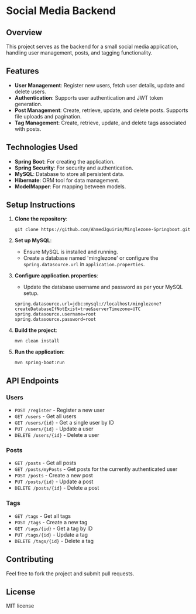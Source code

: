 # Social Media Backend

## Overview

This project serves as the backend for a small social media application, handling user management, posts, and tagging functionality.

## Features

- **User Management**: Register new users, fetch user details, update and delete users.
- **Authentication**: Supports user authentication and JWT token generation.
- **Post Management**: Create, retrieve, update, and delete posts. Supports file uploads and pagination.
- **Tag Management**: Create, retrieve, update, and delete tags associated with posts.

## Technologies Used

- **Spring Boot**: For creating the application.
- **Spring Security**: For security and authentication.
- **MySQL**: Database to store all persistent data.
- **Hibernate**: ORM tool for data management.
- **ModelMapper**: For mapping between models.

## Setup Instructions

1. **Clone the repository**:
   ```
   git clone https://github.com/AhmedJguirim/Minglezone-Springboot.git
   ```
2. **Set up MySQL**:

   - Ensure MySQL is installed and running.
   - Create a database named 'minglezone' or configure the `spring.datasource.url` in `application.properties`.

3. **Configure application.properties**:

   - Update the database username and password as per your MySQL setup.

   ```
   spring.datasource.url=jdbc:mysql://localhost/minglezone?createDatabaseIfNotExist=true&serverTimezone=UTC
   spring.datasource.username=root
   spring.datasource.password=root
   ```

4. **Build the project**:

   ```
   mvn clean install
   ```

5. **Run the application**:
   ```
   mvn spring-boot:run
   ```

## API Endpoints

### Users

- `POST /register` - Register a new user
- `GET /users` - Get all users
- `GET /users/{id}` - Get a single user by ID
- `PUT /users/{id}` - Update a user
- `DELETE /users/{id}` - Delete a user

### Posts

- `GET /posts` - Get all posts
- `GET /posts/myPosts` - Get posts for the currently authenticated user
- `POST /posts` - Create a new post
- `PUT /posts/{id}` - Update a post
- `DELETE /posts/{id}` - Delete a post

### Tags

- `GET /tags` - Get all tags
- `POST /tags` - Create a new tag
- `GET /tags/{id}` - Get a tag by ID
- `PUT /tags/{id}` - Update a tag
- `DELETE /tags/{id}` - Delete a tag

## Contributing

Feel free to fork the project and submit pull requests.

## License

MIT license
